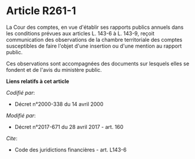 # Article R261-1

La Cour des comptes, en vue d'établir ses rapports publics annuels dans les conditions prévues aux articles L. 143-6 à L.
143-9, reçoit communication des observations de la chambre territoriale des comptes susceptibles de faire l'objet d'une
insertion ou d'une mention au rapport public.

Ces observations sont accompagnées des documents sur lesquels elles se fondent et de l'avis du ministère public.

**Liens relatifs à cet article**

_Codifié par_:

  - Décret n°2000-338 du 14 avril 2000

_Modifié par_:

  - Décret n°2017-671 du 28 avril 2017 - art. 160

_Cite_:

  - Code des juridictions financières - art. L143-6
